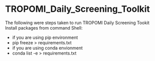 # TROPOMI_Daily_Screening_Toolkit

The following were steps taken to run TROPOMI Daily Screening Tookit
Install packages from command Shell: 
- if you are using pip environment 
-   pip freeze > requirements.txt
- if you are using conda envionment 
-   conda list -e > requirements.txt   

